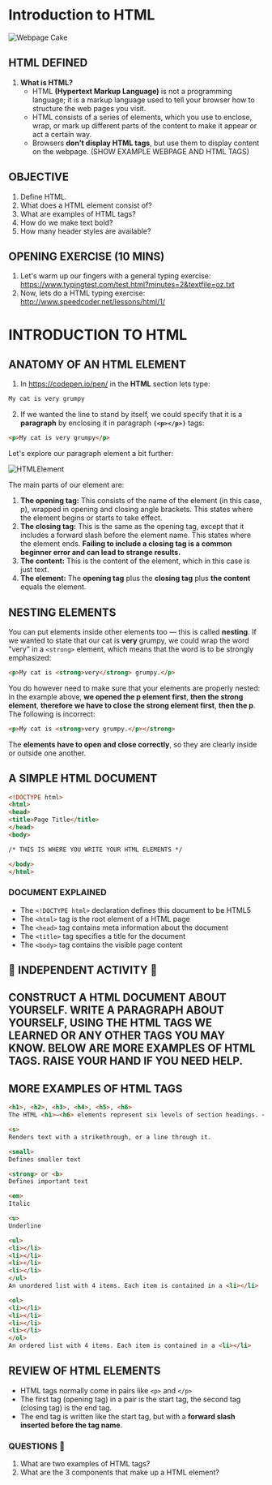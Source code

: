 # Introduction to HTML

![Webpage Cake](https://mdn.mozillademos.org/files/13502/cake.png)

## HTML DEFINED

1.  **What is HTML?**
    * HTML **(Hypertext Markup Language)** is not a programming language; it is a markup language used to tell your browser how to structure the web pages you visit.
    * HTML consists of a series of elements, which you use to enclose, wrap, or mark up different parts of the content to make it appear or act a certain way.
    * Browsers **don't display HTML tags**, but use them to display content on the webpage. (SHOW EXAMPLE WEBPAGE AND HTML TAGS)

## OBJECTIVE

1.  Define HTML.
2.  What does a HTML element consist of?
3.  What are examples of HTML tags?
4.  How do we make text bold?
5.  How many header styles are available?

## OPENING EXERCISE (10 MINS)

1.  Let's warm up our fingers with a general typing exercise: https://www.typingtest.com/test.html?minutes=2&textfile=oz.txt
2.  Now, lets do a HTML typing exercise: http://www.speedcoder.net/lessons/html/1/

# INTRODUCTION TO HTML

## ANATOMY OF AN HTML ELEMENT

1.  In https://codepen.io/pen/ in the **HTML** section lets type:

```html
My cat is very grumpy
```

2.  If we wanted the line to stand by itself, we could specify that it is a **paragraph** by enclosing it in paragraph **`(<p></p>)`** tags:

```html
<p>My cat is very grumpy</p>
```

Let's explore our paragraph element a bit further:

![HTMLElement](https://mdn.mozillademos.org/files/9347/grumpy-cat-small.png)

The main parts of our element are:

1.  **The opening tag:** This consists of the name of the element (in this case, p), wrapped in opening and closing angle brackets. This states where the element begins or starts to take effect.
2.  **The closing tag:** This is the same as the opening tag, except that it includes a forward slash before the element name. This states where the element ends. **Failing to include a closing tag is a common beginner error and can lead to strange results.**
3.  **The content:** This is the content of the element, which in this case is just text.
4.  **The element:** The **opening tag** plus the **closing tag** plus **the content** equals the element.

## NESTING ELEMENTS

You can put elements inside other elements too — this is called **nesting**. If we wanted to state that our cat is **very** grumpy, we could wrap the word "very" in a `<strong>` element, which means that the word is to be strongly emphasized:

```html
<p>My cat is <strong>very</strong> grumpy.</p>
```

You do however need to make sure that your elements are properly nested: in the example above, **we opened the p element first**, **then the strong element**, **therefore we have to close the strong element first**, **then the p**. The following is incorrect:

```html
<p>My cat is <strong>very grumpy.</p></strong>
```

The **elements have to open and close correctly**, so they are clearly inside or outside one another.

## A SIMPLE HTML DOCUMENT

```html
<!DOCTYPE html>
<html>
<head>
<title>Page Title</title>
</head>
<body>

/* THIS IS WHERE YOU WRITE YOUR HTML ELEMENTS */

</body>
</html>
```

### DOCUMENT EXPLAINED

* The `<!DOCTYPE html>` declaration defines this document to be HTML5
* The `<html>` tag is the root element of a HTML page
* The `<head>` tag contains meta information about the document
* The `<title>` tag specifies a title for the document
* The `<body>` tag contains the visible page content

## 🚨 INDEPENDENT ACTIVITY 🚨

## CONSTRUCT A HTML DOCUMENT ABOUT YOURSELF. WRITE A PARAGRAPH ABOUT YOURSELF, USING THE HTML TAGS WE LEARNED OR ANY OTHER TAGS YOU MAY KNOW. BELOW ARE MORE EXAMPLES OF HTML TAGS. RAISE YOUR HAND IF YOU NEED HELP.

## MORE EXAMPLES OF HTML TAGS

```html
<h1>, <h2>, <h3>, <h4>, <h5>, <h6>
The HTML <h1>–<h6> elements represent six levels of section headings. <h1> is the highest section level and <h6> is the lowest.
```

```html
<s>
Renders text with a strikethrough, or a line through it.
```

```html
<small>
Defines smaller text
```

```html
<strong> or <b>
Defines important text
```

```html
<em>
Italic
```

```html
<u>
Underline
```

```html
<ul>
<li></li>
<li></li>
<li></li>
<li></li>
</ul>
An unordered list with 4 items. Each item is contained in a <li></li>
```

```html
<ol>
<li></li>
<li></li>
<li></li>
<li></li>
</ol>
An ordered list with 4 items. Each item is contained in a <li></li>
```

## REVIEW OF HTML ELEMENTS

* HTML tags normally come in pairs like `<p>` and `</p>`
* The first tag (opening tag) in a pair is the start tag, the second tag (closing tag) is the end tag.
* The end tag is written like the start tag, but with a **forward slash inserted before the tag name**.

### QUESTIONS 🚨

1.  What are two examples of HTML tags?
2.  What are the 3 components that make up a HTML element?
